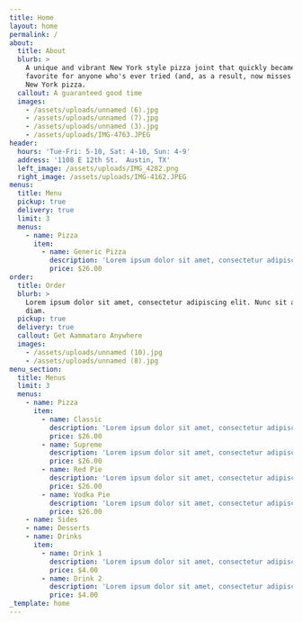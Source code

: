 ```yaml
---
title: Home
layout: home
permalink: /
about:
  title: About
  blurb: >
    A unique and vibrant New York style pizza joint that quickly became a
    favorite for anyone who's ever tried (and, as a result, now misses dearly)
    New York pizza.
  callout: A guaranteed good time
  images:
    - /assets/uploads/unnamed (6).jpg
    - /assets/uploads/unnamed (7).jpg
    - /assets/uploads/unnamed (3).jpg
    - /assets/uploads/IMG-4763.JPEG
header:
  hours: 'Tue-Fri: 5-10, Sat: 4-10, Sun: 4-9'
  address: '1108 E 12th St.  Austin, TX'
  left_image: /assets/uploads/IMG_4282.png
  right_image: /assets/uploads/IMG-4162.JPEG
menus:
  title: Menu
  pickup: true
  delivery: true
  limit: 3
  menus:
    - name: Pizza
      item:
        - name: Generic Pizza
          description: 'Lorem ipsum dolor sit amet, consectetur adipiscing elit.'
          price: $26.00
order:
  title: Order
  blurb: >
    Lorem ipsum dolor sit amet, consectetur adipiscing elit. Nunc sit amet nisl
    diam.
  pickup: true
  delivery: true
  callout: Get Aammataro Anywhere
  images:
    - /assets/uploads/unnamed (10).jpg
    - /assets/uploads/unnamed (8).jpg
menu_section:
  title: Menus
  limit: 3
  menus:
    - name: Pizza
      item:
        - name: Classic
          description: 'Lorem ipsum dolor sit amet, consectetur adipiscing elit.'
          price: $26.00
        - name: Supreme
          description: 'Lorem ipsum dolor sit amet, consectetur adipiscing elit.'
          price: $26.00
        - name: Red Pie
          description: 'Lorem ipsum dolor sit amet, consectetur adipiscing elit.'
          price: $26.00
        - name: Vodka Pie
          description: 'Lorem ipsum dolor sit amet, consectetur adipiscing elit.'
          price: $26.00
    - name: Sides
    - name: Desserts
    - name: Drinks
      item:
        - name: Drink 1
          description: 'Lorem ipsum dolor sit amet, consectetur adipiscing elit.'
          price: $4.00
        - name: Drink 2
          description: 'Lorem ipsum dolor sit amet, consectetur adipiscing elit.'
          price: $4.00
_template: home
---
```























